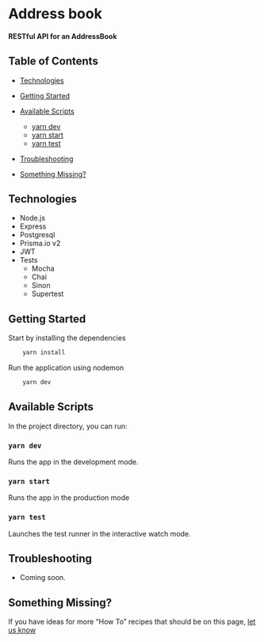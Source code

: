 # Address book

#### RESTful API for an AddressBook



## Table of Contents
- [Technologies](#technologies)
- [Getting Started](#getting-started)
- [Available Scripts](#available-scripts)
  - [yarn dev](#yarn-dev)
  - [yarn start](#yarn-start)
  - [yarn test](#yarn-test)

- [Troubleshooting](#troubleshooting-1)

- [Something Missing?](#something-missing)

## Technologies
- Node.js
- Express
- Postgresql
- Prisma.io v2
- JWT
- Tests
  - Mocha
  - Chai
  - Sinon
  - Supertest

## Getting Started

Start by installing the dependencies 

```bash 
    yarn install
```

Run the application using nodemon

```bash 
    yarn dev
```


## Available Scripts

In the project directory, you can run:

### `yarn dev`

Runs the app in the development mode.<br>

### `yarn start`

Runs the app in the production mode<br>

### `yarn test`

Launches the test runner in the interactive watch mode.<br>

## Troubleshooting
  - Coming soon. <br>

## Something Missing?

If you have ideas for more “How To” recipes that should be on this page, [let us know](https://github.com/renatohlf/bethehero-backend)
